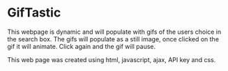 # GifTastic
This webpage is dynamic and will populate with gifs of the users choice in the search box. The gifs will populate as a still image, once clicked on the gif it will animate. Click again and the gif will pause.

This web page was created using html, javascript, ajax, API key and css.